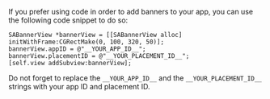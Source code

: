 If you prefer using code in order to add banners to your app, you can use the following code snippet to do so:

```
SABannerView *bannerView = [[SABannerView alloc] initWithFrame:CGRectMake(0, 100, 320, 50)];
bannerView.appID = @"__YOUR_APP_ID__";
bannerView.placementID = @"__YOUR_PLACEMENT_ID__";
[self.view addSubview:bannerView];
```

Do not forget to replace the `__YOUR_APP_ID__` and the `__YOUR_PLACEMENT_ID__` strings with your app ID and placement ID.